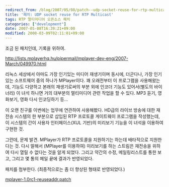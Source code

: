 ```yaml
---
redirect_from: /blog/2007/05/08/patch--udp-socket-reuse-for-rtp-multicast/
title: '패치: UDP socket reuse for RTP Multicast'
tags: RTP 멀티미디어 오픈소스 패치
categories: ["development"]
date: 2007-05-08T16:39:21+09:00
modified: 2008-03-09T02:11:01+09:00
---
```

조금 된 패치인데, 기록을 위하여.

<http://lists.mplayerhq.hu/pipermail/mplayer-dev-eng/2007-March/049970.html>

리눅스 세상에서 아마도 가장 인기있는 미디어 재생기이며 동시에, 더군다나,
가장 인기있는 소프트웨어 중의 하나가 MPlayer이다. 꽤 오래전부터 이
프로그램을 사용해왔는데, 기능도 다양하고 본래의 재생기로써의 부분 외에
인코더 기능도 있어서(별도의 바이너리) 이 녀석 하나면 거의 대부분의
멀티미디어 관련 작업을 할 수 있다. MP3 듣기, 영화보기, 영화 다시
인코딩하기 등...

이 오랜 친구를 이번에는 업무에 연관하여 사용해봤다. HD급의 라이브 방송에
대한 재전송 시스템의 한 부분으로 삽입된 RTP 프로토콜 게이트웨이 프로그램을
작성했는데, 이 시스템의 간이 사용자 인터페이스(XUL 기반)의 미리보기 기능을
이 녀석을 이용하여 구현한 것.

그런데, 문제 발견. MPlayer가 RTP 프로토콜을 지원하기는 하는데 배타적으로
지원한다는 것. 다시 말해서 (MPlayer를 이용하여) 미리보기를 하는 스트림은
재전송을 위하여 다시 열릴 수 없다는 것을 알게 되었다. 그리고 약간의 수정,
메일링리스트를 통한 보고, 그리고 몇 통의 메일 끝에 결과가 반영되었다.

패치를 첨부한다. (최종적으로는 좀 더 향상된 형태로 반영되었다.)

[mplayer-1.0rc1-reuseaddr.patch](/attachments/mplayer-1.0rc1-reuseaddr.patch)
